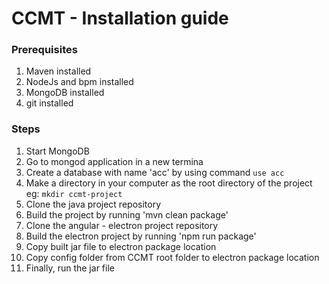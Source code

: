 # CCMT - Installation guide

### Prerequisites
1) Maven installed
2) NodeJs and bpm installed
3) MongoDB installed
4) git installed

### Steps
1) Start MongoDB
2) Go to mongod application in a new termina
3) Create a database with name 'acc' by using command ```use acc```
1) Make a directory in your computer as the root directory of the project
eg:    ```mkdir ccmt-project```
1) Clone the java project repository
2) Build the project by running 'mvn clean package'
3) Clone the angular - electron project repository
2) Build the electron project by running 'npm run package'
5) Copy built jar file to electron package location
6) Copy config folder from CCMT root folder to electron package location
7) Finally, run the jar file
